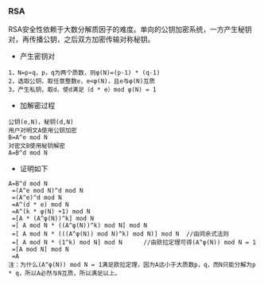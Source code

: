### **RSA**


RSA安全性依赖于大数分解质因子的难度。单向的公钥加密系统，一方产生秘钥对，再传播公钥，之后双方加密传输对称秘钥。

+ 产生密钥对
```
1，N=p∗q，p，q为两个质数，则φ(N)=(p-1) * (q-1)
2，选取公钥，取任意整数e，e<φ(N)，且e与φ(N)互质
3，产生私钥，取d，使d满足（d * e）mod φ(N) = 1

```
+ 加解密过程
```
公钥(e,N)，秘钥(d,N)
用户对明文A使用公钥加密
B=A^e mod N
对密文B使用秘钥解密
A=B^d mod N
```
+ 证明如下
```
A=B^d mod N
 =(A^e mod N)^d mod N
 =(A^e)^d mod N
 =A^(d * e) mod N
 =A^(k * φ(N) +1) mod N
 =[A * (A^φ(N))^k] mod N
 =[ A mod N * ((A^φ(N))^k) mod N] mod N
 =[ A mod N * (((A^φ(N)) mod N)^k) mod N)] mod N  //由同余式法则
 =[ A mod N * (1^k) mod N] mod N      //由欧拉定理可得(A^φ(N)) mod N = 1
 =[A mod N] mod N
 =A 
注：为什么(A^φ(N)) mod N = 1满足欧拉定理，因为A远小于大质数p，q，而N只能分解为p * q，所以A必然与N互质，所以满足以上。
```